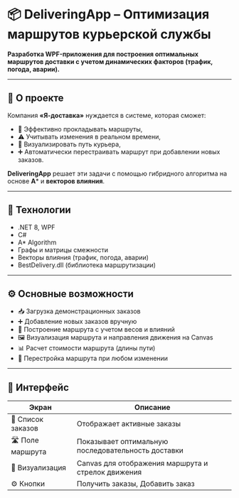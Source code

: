 # 📦 DeliveringApp – Оптимизация маршрутов курьерской службы

**Разработка WPF-приложения для построения оптимальных маршрутов доставки с учетом динамических факторов (трафик, погода, аварии).**

---

## 🚀 О проекте

Компания **«Я-доставка»** нуждается в системе, которая сможет:
- 📍 Эффективно прокладывать маршруты,
- ⚠️ Учитывать изменения в реальном времени,
- 🧭 Визуализировать путь курьера,
- ➕ Автоматически перестраивать маршрут при добавлении новых заказов.

**DeliveringApp** решает эти задачи с помощью гибридного алгоритма на основе **A*** и **векторов влияния**.

---

## 🧠 Технологии

- .NET 8, WPF  
- C#  
- A* Algorithm  
- Графы и матрицы смежности  
- Векторы влияния (трафик, погода, аварии)  
- BestDelivery.dll (библиотека маршрутизации)

---

## ⚙️ Основные возможности

- 📥 Загрузка демонстрационных заказов
- ➕ Добавление новых заказов вручную
- 🧮 Построение маршрута с учетом весов и влияний
- 🖼️ Визуализация маршрута и направления движения на Canvas
- 📊 Расчет стоимости маршрута (длины пути)
- 🔄 Перестройка маршрута при любом изменении

---

## 📸 Интерфейс

| Экран | Описание |
|-------|----------|
| 🧾 Список заказов | Отображает активные заказы |
| 🛣️ Поле маршрута | Показывает оптимальную последовательность доставки |
| 🎯 Визуализация | Canvas для отображения маршрута и стрелок движения |
| ⚙️ Кнопки | Получить заказы, Добавить заказ |
